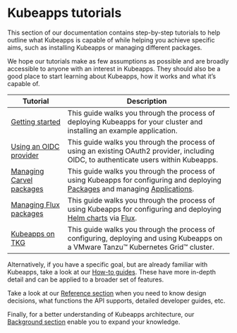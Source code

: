 # Kubeapps tutorials

This section of our documentation contains step-by-step tutorials to help outline what Kubeapps is capable of while helping you achieve specific aims, such as installing Kubeapps or managing different packages.

We hope our tutorials make as few assumptions as possible and are broadly accessible to anyone with an interest in Kubeapps. They should also be a good place to start learning about Kubeapps, how it works and what it’s capable of.

| Tutorial                                                  | Description                                                                                                                                                                                                                                    |
| --------------------------------------------------------- | ---------------------------------------------------------------------------------------------------------------------------------------------------------------------------------------------------------------------------------------------- |
| [Getting started](./getting-started.md)                   | This guide walks you through the process of deploying Kubeapps for your cluster and installing an example application.                                                                                                                         |
| [Using an OIDC provider](./using-an-OIDC-provider.md)     | This guide walks you through the process of using an existing OAuth2 provider, including OIDC, to authenticate users within Kubeapps.                                                                                                          |
| [Managing Carvel packages](./managing-carvel-packages.md) | This guide walks you through the process of using Kubeapps for configuring and deploying [Packages](https://carvel.dev/kapp-controller/docs/latest/packaging/#package) and managing [Applications](https://carvel.dev/kapp/docs/latest/apps/). |
| [Managing Flux packages](./managing-flux-packages.md)     | This guide walks you through the process of using Kubeapps for configuring and deploying [Helm charts](https://helm.sh/) via [Flux](https://fluxcd.io/).                                                                                       |
| [Kubeapps on TKG](./kubeapps-on-tkg/README.md)            | This guide walks you through the process of configuring, deploying and using Kubeapps on a VMware Tanzu™ Kubernetes Grid™ cluster.                                                                                                             |

Alternatively, if you have a specific goal, but are already familiar with Kubeapps, take a look at our [How-to guides](../howto/README.md). These have more in-depth detail and can be applied to a broader set of features.

Take a look at our [Reference section](../reference/README.md) when you need to know design decisions, what functions the API supports, detailed developer guides, etc.

Finally, for a better understanding of Kubeapps architecture, our [Background section](../background/README.md) enable you to expand your knowledge.